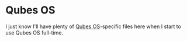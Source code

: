 # Qubes OS

I just know I'll have plenty of [Qubes OS](https://en.wikipedia.org/wiki/Qubes_OS)-specific
files here when I start to use Qubes OS full-time.

